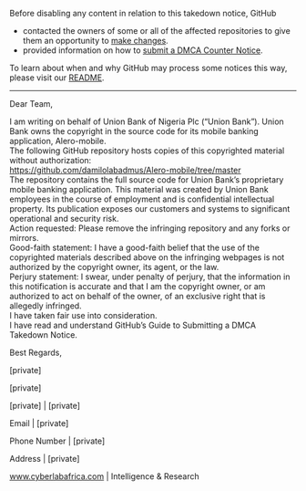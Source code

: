 Before disabling any content in relation to this takedown notice, GitHub
- contacted the owners of some or all of the affected repositories to give them an opportunity to [make changes](https://docs.github.com/en/github/site-policy/dmca-takedown-policy#a-how-does-this-actually-work).
- provided information on how to [submit a DMCA Counter Notice](https://docs.github.com/en/articles/guide-to-submitting-a-dmca-counter-notice).

To learn about when and why GitHub may process some notices this way, please visit our [README](https://github.com/github/dmca/blob/master/README.md#anatomy-of-a-takedown-notice).

---

Dear Team,

I am writing on behalf of Union Bank of Nigeria Plc (“Union Bank”). Union Bank owns the copyright in the source code for its mobile banking application, Alero-mobile.  
The following GitHub repository hosts copies of this copyrighted material without authorization:  
https://github.com/damilolabadmus/Alero-mobile/tree/master  
The repository contains the full source code for Union Bank’s proprietary mobile banking application. This material was created by Union Bank employees in the course of employment and is confidential intellectual property. Its publication exposes our customers and systems to significant operational and security risk.  
Action requested: Please remove the infringing repository and any forks or mirrors.  
Good-faith statement: I have a good-faith belief that the use of the copyrighted materials described above on the infringing webpages is not authorized by the copyright owner, its agent, or the law.  
Perjury statement: I swear, under penalty of perjury, that the information in this notification is accurate and that I am the copyright owner, or am authorized to act on behalf of the owner, of an exclusive right that is allegedly infringed.  
I have taken fair use into consideration.  
I have read and understand GitHub’s Guide to Submitting a DMCA Takedown Notice.

Best Regards,

 

[private]

[private]

[private] | [private]

Email | [private]

Phone Number | [private]

Address | [private]

www.cyberlabafrica.com | Intelligence & Research
